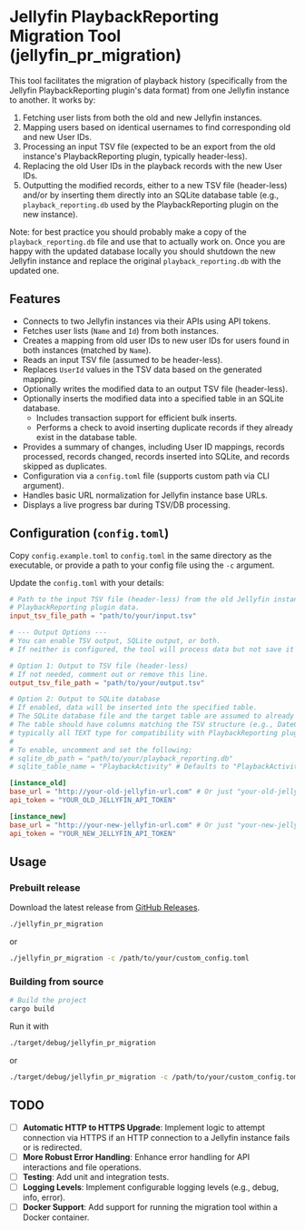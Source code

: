 # Jellyfin PlaybackReporting Migration Tool (jellyfin_pr_migration)

This tool facilitates the migration of playback history (specifically from the Jellyfin PlaybackReporting plugin's data format) from one Jellyfin instance to another. It works by:
1. Fetching user lists from both the old and new Jellyfin instances.
2. Mapping users based on identical usernames to find corresponding old and new User IDs.
3. Processing an input TSV file (expected to be an export from the old instance's PlaybackReporting plugin, typically header-less).
4. Replacing the old User IDs in the playback records with the new User IDs.
5. Outputting the modified records, either to a new TSV file (header-less) and/or by inserting them directly into an SQLite database table (e.g., `playback_reporting.db` used by the PlaybackReporting plugin on the new instance).

Note: for best practice you should probably make a copy of the `playback_reporting.db` file and use that to actually work on. Once you are happy with the updated database locally you should shutdown the new Jellyfin instance and replace the original `playback_reporting.db` with the updated one.

## Features

*   Connects to two Jellyfin instances via their APIs using API tokens.
*   Fetches user lists (`Name` and `Id`) from both instances.
*   Creates a mapping from old user IDs to new user IDs for users found in both instances (matched by `Name`).
*   Reads an input TSV file (assumed to be header-less).
*   Replaces `UserId` values in the TSV data based on the generated mapping.
*   Optionally writes the modified data to an output TSV file (header-less).
*   Optionally inserts the modified data into a specified table in an SQLite database.
    *   Includes transaction support for efficient bulk inserts.
    *   Performs a check to avoid inserting duplicate records if they already exist in the database table.
*   Provides a summary of changes, including User ID mappings, records processed, records changed, records inserted into SQLite, and records skipped as duplicates.
*   Configuration via a `config.toml` file (supports custom path via CLI argument).
*   Handles basic URL normalization for Jellyfin instance base URLs.
*   Displays a live progress bar during TSV/DB processing.

## Configuration (`config.toml`)

Copy `config.example.toml` to `config.toml` in the same directory as the executable, or provide a path to your config file using the `-c` argument.

Update the `config.toml` with your details:

```toml
# Path to the input TSV file (header-less) from the old Jellyfin instance's
# PlaybackReporting plugin data.
input_tsv_file_path = "path/to/your/input.tsv"

# --- Output Options ---
# You can enable TSV output, SQLite output, or both.
# If neither is configured, the tool will process data but not save it anywhere.

# Option 1: Output to TSV file (header-less)
# If not needed, comment out or remove this line.
output_tsv_file_path = "path/to/your/output.tsv"

# Option 2: Output to SQLite database
# If enabled, data will be inserted into the specified table.
# The SQLite database file and the target table are assumed to already exist.
# The table should have columns matching the TSV structure (e.g., DateCreated, UserId, etc.),
# typically all TEXT type for compatibility with PlaybackReporting plugin's schema.
#
# To enable, uncomment and set the following:
# sqlite_db_path = "path/to/your/playback_reporting.db"
# sqlite_table_name = "PlaybackActivity" # Defaults to "PlaybackActivity" if not specified

[instance_old]
base_url = "http://your-old-jellyfin-url.com" # Or just "your-old-jellyfin-url.com:8096"
api_token = "YOUR_OLD_JELLYFIN_API_TOKEN"

[instance_new]
base_url = "http://your-new-jellyfin-url.com" # Or just "your-new-jellyfin-url.com:8096"
api_token = "YOUR_NEW_JELLYFIN_API_TOKEN"
```

## Usage

### Prebuilt release

Download the latest release from [GitHub Releases](https://github.com/wolffshots/jellyfin-pr-migration/releases).

```bash
./jellyfin_pr_migration
```
or
```bash
./jellyfin_pr_migration -c /path/to/your/custom_config.toml
```

### Building from source

```bash
# Build the project
cargo build
```

Run it with
```bash
./target/debug/jellyfin_pr_migration
```
or
```bash
./target/debug/jellyfin_pr_migration -c /path/to/your/custom_config.toml
```

## TODO

*   [ ] **Automatic HTTP to HTTPS Upgrade**: Implement logic to attempt connection via HTTPS if an HTTP connection to a Jellyfin instance fails or is redirected.
*   [ ] **More Robust Error Handling**: Enhance error handling for API interactions and file operations.
*   [ ] **Testing**: Add unit and integration tests.
*   [ ] **Logging Levels**: Implement configurable logging levels (e.g., debug, info, error).
*   [ ] **Docker Support**: Add support for running the migration tool within a Docker container.
